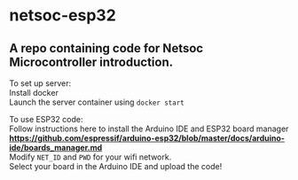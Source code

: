 # netsoc-esp32
## A repo containing code for Netsoc Microcontroller introduction.  
To set up server:  
Install docker  
Launch the server container using `docker start`  

To use ESP32 code:  
Follow instructions here to install the Arduino IDE and ESP32 board manager **https://github.com/espressif/arduino-esp32/blob/master/docs/arduino-ide/boards_manager.md**  
Modify `NET_ID`  and `PWD` for your wifi network.  
Select your board in the Arduino IDE and upload the code!
